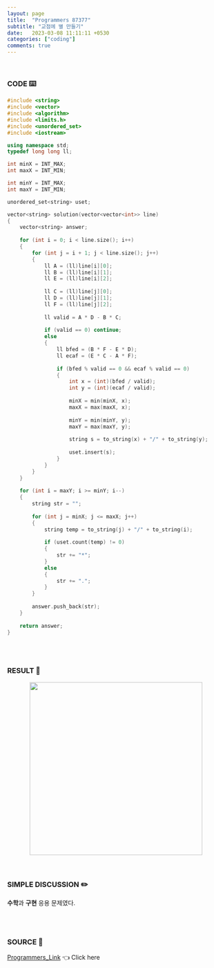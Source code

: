 ```yaml
---
layout: page
title:  "Programmers 87377"
subtitle: "교점에 별 만들기"
date:   2023-03-08 11:11:11 +0530
categories: ["coding"]
comments: true
---
```


<br>

### CODE ⌨️

```c++
#include <string>
#include <vector>
#include <algorithm>
#include <limits.h>
#include <unordered_set>
#include <iostream>

using namespace std;
typedef long long ll;

int minX = INT_MAX;
int maxX = INT_MIN;

int minY = INT_MAX;
int maxY = INT_MIN;

unordered_set<string> uset;

vector<string> solution(vector<vector<int>> line)
{
    vector<string> answer;
    
    for (int i = 0; i < line.size(); i++)
    {
        for (int j = i + 1; j < line.size(); j++)
        {
            ll A = (ll)line[i][0];
            ll B = (ll)line[i][1];
            ll E = (ll)line[i][2];
            
            ll C = (ll)line[j][0];
            ll D = (ll)line[j][1];
            ll F = (ll)line[j][2];
            
            ll valid = A * D - B * C;
            
            if (valid == 0) continue;
            else
            {
                ll bfed = (B * F - E * D);
                ll ecaf = (E * C - A * F);
                
                if (bfed % valid == 0 && ecaf % valid == 0)
                {
                    int x = (int)(bfed / valid);
                    int y = (int)(ecaf / valid);
                    
                    minX = min(minX, x);
                    maxX = max(maxX, x);
                    
                    minY = min(minY, y);
                    maxY = max(maxY, y);
                    
                    string s = to_string(x) + "/" + to_string(y);
                    
                    uset.insert(s);
                }
            }
        }
    }
    
    for (int i = maxY; i >= minY; i--)
    {
        string str = "";
        
        for (int j = minX; j <= maxX; j++)
        {
            string temp = to_string(j) + "/" + to_string(i);
            
            if (uset.count(temp) != 0)
            {
                str += "*";
            }
            else
            {
                str += ".";
            }
        }
        
        answer.push_back(str);
    }
    
    return answer;
}
```  

<br>
<br>

### RESULT 💛

<img src="{{ '/assets/programmers/p87377r.png' }}" style="width: 400px; height: auto; margin-left: auto; margin-right: auto; display: block;">  

<br>
<br>

### SIMPLE DISCUSSION ✏️

**수학**과 **구현** 응용 문제였다.  

<br>
<br>

### SOURCE 💎

[Programmers_Link][link] 👈 Click here  

<br>

<script src="https://utteranc.es/client.js"
        repo="DCherish/DCherish.github.io"
        issue-term="pathname"
        theme="boxy-light"
        crossorigin="anonymous"
        async>
</script>

[link]: https://school.programmers.co.kr/learn/courses/30/lessons/87377